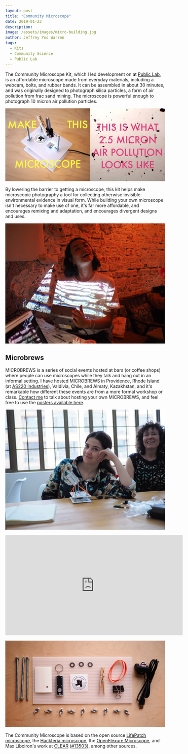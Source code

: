 ```yaml
---
layout: post
title: "Community Microscope"
date: 2019-01-23
description: 
image: /assets/images/micro-building.jpg
author: Jeffrey Yoo Warren
tags: 
  - Kits
  - Community Science
  - Public Lab
---
```


The Community Microscope Kit, which I led development on at [Public Lab](https://publiclab.org/micro), is an affordable microscope made from everyday materials, including a webcam, bolts, and rubber bands. It can be assembled in about 30 minutes, and was originally designed to photograph silica particles, a form of air pollution from frac sand mining. The microscope is powerful enough to photograph 10 micron air pollution particles.

![a photo of the kit with the words BUILD THIS MICROSCOPE overlaid, and a photograph of air pollution particles with the words THIS IS WHAT 2.5 MICRON AIR POLLUTION LOOKS LIKE overlaid](/assets/images/micro-air-pollution.jpg)

By lowering the barrier to getting a microscope, this kit helps make microscopic photography a tool for collecting otherwise invisible environmental evidence in visual form. While building your own microscope isn't necessary to make use of one, it's far more affordable, and encourages remixing and adaptation, and encourages divergent designs and uses. 

![a woman smiling in a dimly lit room while an image of cells is projected onto her shirt](/assets/images/micro-cells-shirt.jpg)

## Microbrews

MICROBREWS is a series of social events hosted at bars (or coffee shops) where people can use microscopes while they talk and hang out in an informal setting. I have hosted MICROBREWS in Providence, Rhode Island (at [AS220 Industries](https://industries.as220.org)), Valdivia, Chile, and Almaty, Kazakhstan, and it's remarkable how different these events are from a more formal workshop or class. [Contact me](mailto:jeff@unterbahn.com) to talk about hosting your own MICROBREWS, and feel free to use the [posters available here](https://publiclab.org/microbrews).

![a woman smiling with a microscope in front of her, while a second woman laughs](/assets/images/micro-br.jpg)

<iframe width="560" height="315" src="https://www.youtube.com/embed/O8HdDyCwxbw" frameborder="0" allow="accelerometer; autoplay; encrypted-media; gyroscope; picture-in-picture" allowfullscreen></iframe>

![assorted bolts, clips, rubber bands, and a webcam, and two sheets of plastic, arranged in rows](/assets/images/micro-parts.jpg#full)

The Community Microscope is based on the open source [LifePatch microscope](https://hackteria.org/wiki/Laser-cut_microscopy_stages#LifePatch_DIY_WebCam_Microscope_Stage), the [Hackteria microscope](https://publiclab.org/notes/partsandcrafts/10-26-2017/making-a-hackteria-microscope), the [OpenFlexure Microscope](), and Max Liboiron's work at [CLEAR](http://CivicLaboratory.nl) ([#13503](https://publiclab.org/n/13503)), among other sources. 

